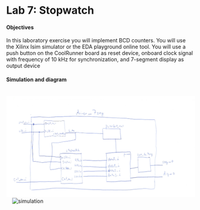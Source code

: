 # Lab 7: Stopwatch

#### Objectives

In this laboratory exercise you will implement BCD counters. You will use the Xilinx Isim simulator or the EDA playground online tool. You will use a push button on the CoolRunner board as reset device, onboard clock signal with frequency of 10&nbsp;kHz for synchronization, and 7-segment display as output device

#### Simulation and diagram

&nbsp;
    ![top](../../Images/7_top.jpg)
    &nbsp;
&nbsp;
    ![simulation](../../Images/)
    &nbsp;


